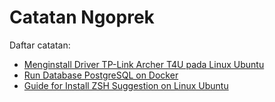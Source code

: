 # Catatan Ngoprek

Daftar catatan:
- [Menginstall Driver TP-Link Archer T4U pada Linux Ubuntu](install-tplink-archert4u.md)
- [Run Database PostgreSQL on Docker](run-postgresql-on-docker.md)
- [Guide for Install ZSH Suggestion on Linux Ubuntu](install-zsh-suggestion.md)
